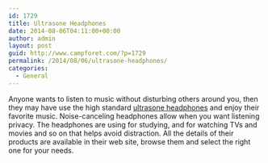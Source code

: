 ```yaml
---
id: 1729
title: Ultrasone Headphones
date: 2014-08-06T04:11:00+00:00
author: admin
layout: post
guid: http://www.campforet.com/?p=1729
permalink: /2014/08/06/ultrasone-headphones/
categories:
  - General
---
```

Anyone wants to listen to music without disturbing others around you, then they may have use the high standard [ultrasone headphones](http://www.musiciansfriend.com/headphones/ultrasone) and enjoy their favorite music. Noise-canceling headphones allow when you want listening privacy. The headphones are using for studying, and for watching TVs and movies and so on that helps avoid distraction. All the details of their products are available in their web site, browse them and select the right one for your needs.